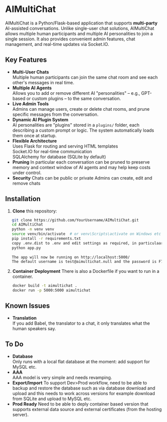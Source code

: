 # AIMultiChat

AIMultiChat is a Python/Flask-based application that supports **multi-party** AI-assisted conversations. Unlike single-user chat solutions, AIMultiChat allows multiple human participants and multiple AI personalities to join a single session. It also provides convenient admin features, chat management, and real-time updates via Socket.IO.

## Key Features

- **Multi-User Chats**  
  Multiple human participants can join the same chat room and see each other's messages in real time.
- **Multiple AI Agents**  
  Allows you to add or remove different AI "personalities" – e.g., GPT-based or custom plugins – to the same conversation.
- **Live Admin Tools**  
  Admins can manage users, create or delete chat rooms, and prune specific messages from the conversation.
- **Dynamic AI Plugin System**  
  AI personalities are "plugins" stored in a `plugins/` folder, each describing a custom prompt or logic. The system automatically loads them once at startup.
- **Flexible Architecture**  
  Uses Flask for routing and serving HTML templates  
  Socket.IO for real-time communication  
  SQLAlchemy for database (SQLite by default)
- **Pruning**
  In particular each conversation can be pruned to preserve memory and context window of AI agents and may help keep costs under control.
- **Security**
  Chats can be public or private
  Admins can create, edit and remove chats

## Installation

1. **Clone** this repository:
```bash
   git clone https://github.com/YourUsername/AIMultiChat.git
   cd AIMultiChat
   python -m venv venv
   source venv/bin/activate  # or venv\Scripts\activate on Windows etc
   pip install -r requirements.txt
   copy .env.dist to .env and edit settings as required, in particulaar chatGPT API key will be needed to add any agents to chats.
   python app.py
   
   The app will now be running on http://localhost:5000/
   The default username is test@aimultichat.null and the password is F7svijfIin 
```
  
2. **Container Deployment** There is also a Dockerfile if you want to run in a container.
   ```bash
   docker build -t aimultichat .
   docker run -p 5000:5000 aimultichat
    ```

## Known Issues
- **Translation**  
  If you add Babel, the translator to a chat, it only translates what the human speakers say.

## To Do
- **Database**  
  Only runs with a local flat database at the moment: add support for MySQL etc.
- **AAA**  
  AAA model is very simple and needs revamping.
- **Export/Import**
  To support Dev>Prod workflow, need to be able to backup and restore the database such as via database download and upload and this needs to work across versions for example download from SQLite and upload to MySQL etc.
- **Prod Ready**
  Need to be able to deply container based version that supports external data source and external certificates (from the hosting server).
